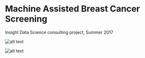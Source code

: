 # Machine Assisted Breast Cancer Screening
Insight Data Science consulting project, Summer 2017

![alt text](https://github.com/paulgowdy/Insight-BoS17/blob/master/c16_bb.gif)

![alt text](https://github.com/paulgowdy/Insight-BoS17/blob/master/c31_bb.gif)

